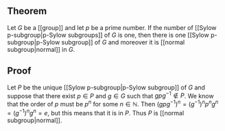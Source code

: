 ## Theorem
Let $G$ be a [[group]] and let $p$ be a prime number. If the number of [[Sylow p-subgroup|p-Sylow subgroups]] of $G$ is one, then there is one [[Sylow p-subgroup|p-Sylow subgroup]] of $G$ and moreover it is [[normal subgroup|normal]] in $G$.
## Proof
Let $P$ be the unique [[Sylow p-subgroup|p-Sylow subgroup]] of $G$ and suppose that there exist $p\in P$ and $g\in G$ such that $gpg^{-1} \notin P$. We know that the order of $p$ must be $p^n$ for some $n\in \mathbb N$. Then $(gpg^{-1})^n = (g^{-1})^np^ng^n = (g^{-1})^ng^n = e,$ but this means that it is in $P$. Thus $P$ is [[normal subgroup|normal]].